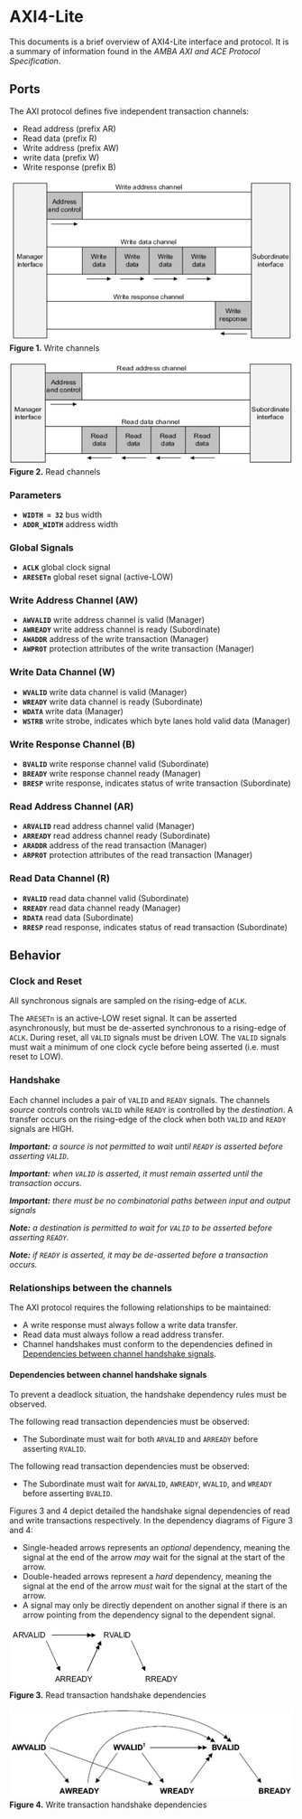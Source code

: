 # AXI4-Lite

This documents is a brief overview of AXI4-Lite interface and protocol.
It is a summary of information found in the *AMBA AXI and ACE Protocol Specification*.

## Ports

The AXI protocol defines five independent transaction channels:
- Read address (prefix AR)
- Read data (prefix R)
- Write address (prefix AW)
- write data (prefix W)
- Write response (prefix B)

![](figures/axi/write_channels.png) \
**Figure 1.** Write channels

![](figures/axi/read_channels.png) \
**Figure 2.** Read channels

### Parameters

- **`WIDTH = 32`** bus width
- **`ADDR_WIDTH`** address width

### Global Signals

- **`ACLK`** global clock signal
- **`ARESETn`** global reset signal (active-LOW)

### Write Address Channel (AW)

- **`AWVALID`** write address channel is valid (Manager)
- **`AWREADY`** write address channel is ready (Subordinate)
- **`AWADDR`** address of the write transaction (Manager)
- **`AWPROT`** protection attributes of the write transaction (Manager)

### Write Data Channel (W)

- **`WVALID`** write data channel is valid (Manager)
- **`WREADY`** write data channel is ready (Subordinate)
- **`WDATA`** write data (Manager)
- **`WSTRB`** write strobe, indicates which byte lanes hold valid data (Manager)

### Write Response Channel (B)

- **`BVALID`** write response channel valid (Subordinate)
- **`BREADY`** write response channel ready (Manager)
- **`BRESP`** write response, indicates status of write transaction (Subordinate)

### Read Address Channel (AR)

- **`ARVALID`** read address channel valid (Manager)
- **`ARREADY`** read address channel ready (Subordinate)
- **`ARADDR`** address of the read transaction (Manager)
- **`ARPROT`** protection attributes of the read transaction (Manager)

### Read Data Channel (R)

- **`RVALID`** read data channel valid (Subordinate)
- **`RREADY`** read data channel ready (Manager)
- **`RDATA`** read data (Subordinate)
- **`RRESP`** read response, indicates status of read transaction (Subordinate)


## Behavior

### Clock and Reset

All synchronous signals are sampled on the rising-edge of `ACLK`.

The `ARESETn` is an active-LOW reset signal.
It can be asserted asynchronously, but must be de-asserted synchronous to a rising-edge of `ACLK`.
During reset, all `VALID` signals must be driven LOW.
The `VALID` signals must wait a minimum of one clock cycle before being asserted (i.e. must reset to LOW).

### Handshake

Each channel includes a pair of `VALID` and `READY` signals.
The channels *source* controls controls `VALID` while `READY` is controlled by the *destination*.
A transfer occurs on the rising-edge of the clock when both `VALID` and `READY` signals are HIGH.

***Important:** a source is not permitted to wait until `READY` is asserted before asserting `VALID`.*

***Important:** when `VALID` is asserted, it must remain asserted until the transaction occurs.*

***Important:** there must be no combinatorial paths between input and output signals*

***Note:** a destination is permitted to wait for `VALID` to be asserted before asserting `READY`.*

***Note:** if `READY` is asserted, it may be de-asserted before a transaction occurs.*


### Relationships between the channels

The AXI protocol requires the following relationships to be maintained:
- A write response must always follow a write data transfer.
- Read data must always follow a read address transfer.
- Channel handshakes must conform to the dependencies defined in [Dependencies between channel handshake signals](#dependencies-between-channel-handshake-signals).

#### Dependencies between channel handshake signals

To prevent a deadlock situation, the handshake dependency rules must be observed.

The following read transaction dependencies must be observed:
- The Subordinate must wait for both `ARVALID` and `ARREADY` before asserting `RVALID`.

The following read transaction dependencies must be observed:
- The Subordinate must wait for  `AWVALID`, `AWREADY`, `WVALID`, and `WREADY` before asserting `BVALID`.

Figures 3 and 4 depict detailed the handshake signal dependencies of read and write transactions respectively.
In the dependency diagrams of Figure 3 and 4:
- Single-headed arrows represents an *optional* dependency, meaning the signal at the end of the arrow *may* wait for the signal at the start of the arrow.
- Double-headed arrows represent a *hard* dependency, meaning the signal at the end of the arrow *must* wait for the signal at the start of the arrow.
- A signal may only be directly dependent on another signal if there is an arrow pointing from the dependency signal to the dependent signal.

![](figures/axi/read_transaction_handshake_dependencies.png) \
**Figure 3.** Read transaction handshake dependencies

![](figures/axi/write_transaction_handshake_dependencies.png) \
**Figure 4.** Write transaction handshake dependencies
